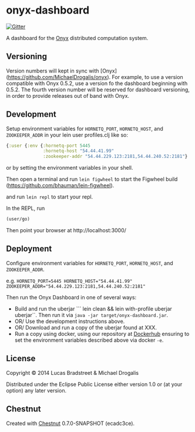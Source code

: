 # onyx-dashboard

[![Gitter](https://badges.gitter.im/Join%20Chat.svg)](https://gitter.im/lbradstreet/onyx-dashboard?utm_source=badge&utm_medium=badge&utm_campaign=pr-badge&utm_content=badge)

A dashboard for the [Onyx](https://github.com/MichaelDrogalis/onyx) distributed computation system.

## Versioning

Version numbers will kept in sync with [Onyx]
(https://github.com/MichaelDrogalis/onyx). For example, to use a version
compatible with Onyx 0.5.2, use a version fo the dashboard beginning with
0.5.2. The fourth version number will be reserved for dashboard versioning, in
order to provide releases out of band with Onyx.

## Development

Setup environment variables for `HORNETQ_PORT`, `HORNETQ_HOST`, and
`ZOOKEEPER_ADDR` in your lein user profiles.clj like so:

```clojure
{:user {:env {:hornetq-port 5445
              :hornetq-host "54.44.41.99"
              :zookeeper-addr "54.44.229.123:2181,54.44.240.52:2181"}
```

or by setting the environment variables in your shell.

Then open a terminal and run `lein figwheel` to start the Figwheel build
(https://github.com/bhauman/lein-figwheel).

and run `lein repl` to start your repl.

In the REPL, run

```clojure
(user/go)
```

Then point your browser at http://localhost:3000/

## Deployment

Configure environment variables for `HORNETQ_PORT`, `HORNETQ_HOST`, and `ZOOKEEPER_ADDR`.

e.g. `HORNETQ_PORT=5445 HORNETQ_HOST="54.44.41.99" ZOOKEEPER_ADDR="54.44.229.123:2181,54.44.240.52:2181"` 

Then run the Onyx Dashboard in one of several ways:

* Build and run the uberjar ``` lein clean && lein with-profile uberjar
  uberjar``. Then run it via `java -jar target/onyx-dashboard.jar`.
* OR/ Use the development instructions above.
* OR/ Download and run a copy of the uberjar found at XXX.
* Run a copy using docker, using our repository at
  [Dockerhub](https://registry.hub.docker.com/u/onyx/onyx-dashboard/) ensuring
  to set the environment variables described above via docker `-e`.


## License

Copyright © 2014 Lucas Bradstreet & Michael Drogalis

Distributed under the Eclipse Public License either version 1.0 or (at
your option) any later version.

## Chestnut

Created with [Chestnut](http://plexus.github.io/chestnut/) 0.7.0-SNAPSHOT (ecadc3ce).
